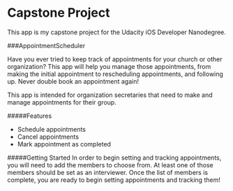 # Capstone Project

This app is my capstone project for the Udacity iOS Developer Nanodegree.

###AppointmentScheduler

Have you ever tried to keep track of appointments for your church or other organization? This
app will help you manage those appointments, from making the initial appointment to
rescheduling appointments, and following up. Never double book an appointment again!

This app is intended for organization secretaries that need to make and manage 
appointments for their group.

#####Features
* Schedule appointments
* Cancel appointments
* Mark appointment as completed

#####Getting Started
In order to begin setting and tracking appointments, you will need to add the members to choose 
from.  At least one of those members should be set as an interviewer.  Once the list of members
is complete, you are ready to begin setting appointments and tracking them!